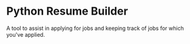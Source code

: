 # Python Resume Builder
A tool to assist in applying for jobs and keeping track of jobs for which you've applied.
